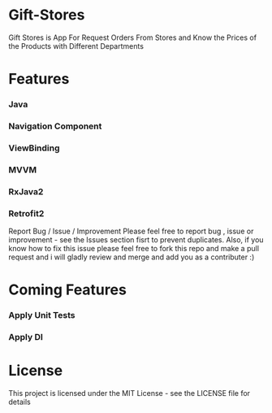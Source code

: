 # Gift-Stores

 Gift Stores is App For Request Orders From Stores and Know the Prices of the Products with Different Departments 

# Features
 ### Java
 ### Navigation Component
 ### ViewBinding
 ### MVVM
 ### RxJava2
 ### Retrofit2
 
Report Bug / Issue / Improvement
Please feel free to report bug , issue or improvement - see the Issues section fisrt to prevent duplicates. Also, if you know how to fix this issue please feel free to fork this repo and make a pull request and i will gladly review and merge and add you as a contributer :)

# Coming Features
 ### Apply Unit Tests
 ### Apply DI

# License
This project is licensed under the MIT License - see the LICENSE file for details

